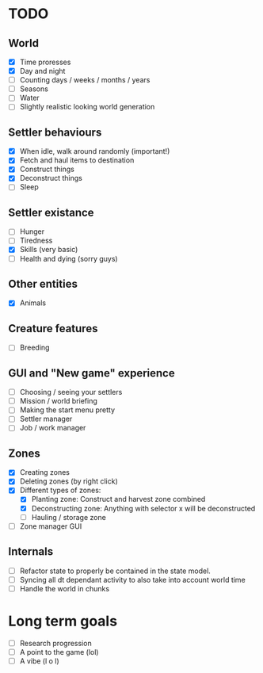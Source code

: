 # TODO

## World
- [x] Time proresses
- [x] Day and night
- [ ] Counting days / weeks / months / years
- [ ] Seasons
- [ ] Water
- [ ] Slightly realistic looking world generation

## Settler behaviours
- [x] When idle, walk around randomly (important!)
- [x] Fetch and haul items to destination
- [x] Construct things
- [x] Deconstruct things
- [ ] Sleep

## Settler existance
- [ ] Hunger
- [ ] Tiredness
- [x] Skills (very basic)
- [ ] Health and dying (sorry guys)

## Other entities
- [x] Animals

## Creature features
- [ ] Breeding

## GUI and "New game" experience
- [ ] Choosing / seeing your settlers
- [ ] Mission / world briefing
- [ ] Making the start menu pretty
- [ ] Settler manager
- [ ] Job / work manager

## Zones
- [x] Creating zones
- [x] Deleting zones (by right click)
- [x] Different types of zones:
    - [x] Planting zone: Construct and harvest zone combined
    - [x] Deconstructing zone: Anything with selector x will be deconstructed
    - [ ] Hauling / storage zone
- [ ] Zone manager GUI

## Internals
- [ ] Refactor state to properly be contained in the state model.
- [ ] Syncing all dt dependant activity to also take into account world time
- [ ] Handle the world in chunks

# Long term goals
- [ ] Research progression
- [ ] A point to the game (lol)
- [ ] A vibe (l o l)
